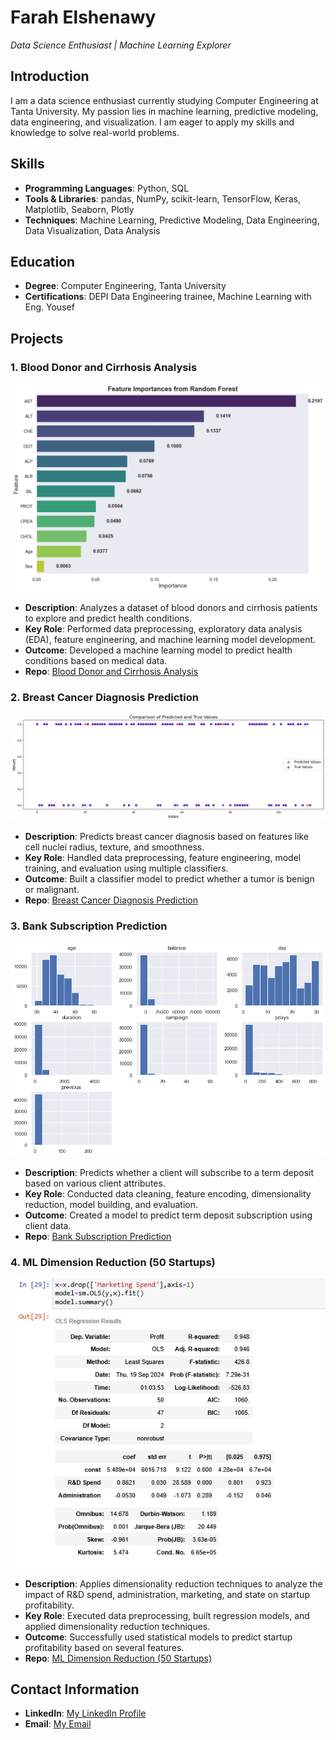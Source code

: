 # Farah Elshenawy

_Data Science Enthusiast | Machine Learning Explorer_

## Introduction
I am a data science enthusiast currently studying Computer Engineering at Tanta University. My passion lies in machine learning, predictive modeling, data engineering, and visualization. I am eager to apply my skills and knowledge to solve real-world problems.

## Skills
- **Programming Languages**: Python, SQL
- **Tools & Libraries**: pandas, NumPy, scikit-learn, TensorFlow, Keras, Matplotlib, Seaborn, Plotly
- **Techniques**: Machine Learning, Predictive Modeling, Data Engineering, Data Visualization, Data Analysis

## Education
- **Degree**: Computer Engineering, Tanta University
- **Certifications**: DEPI Data Engineering trainee, Machine Learning with Eng. Yousef

## Projects

### 1. Blood Donor and Cirrhosis Analysis
![Blood Donor and Cirrhosis Analysis](assests/img/BloodDonor.png)
- **Description**: Analyzes a dataset of blood donors and cirrhosis patients to explore and predict health conditions.
- **Key Role**: Performed data preprocessing, exploratory data analysis (EDA), feature engineering, and machine learning model development.
- **Outcome**: Developed a machine learning model to predict health conditions based on medical data.
- **Repo**: [Blood Donor and Cirrhosis Analysis](https://github.com/FarahElshenawi/blood-donor-cirrhosis-analysis.git)

### 2. Breast Cancer Diagnosis Prediction
![Breast Cancer Diagnosis Prediction](assests/img/BreastCancer.png)
- **Description**: Predicts breast cancer diagnosis based on features like cell nuclei radius, texture, and smoothness.
- **Key Role**: Handled data preprocessing, feature engineering, model training, and evaluation using multiple classifiers.
- **Outcome**: Built a classifier model to predict whether a tumor is benign or malignant.
- **Repo**: [Breast Cancer Diagnosis Prediction](https://github.com/FarahElshenawi/Breast_Cancer_Diagnosis_Prediction.git)

### 3. Bank Subscription Prediction
![Bank Subscription Prediction](assests/img/Bank.png)
- **Description**: Predicts whether a client will subscribe to a term deposit based on various client attributes.
- **Key Role**: Conducted data cleaning, feature encoding, dimensionality reduction, model building, and evaluation.
- **Outcome**: Created a model to predict term deposit subscription using client data.
- **Repo**: [Bank Subscription Prediction](https://github.com/FarahElshenawi/bank-subscription-prediction.git)

### 4. ML Dimension Reduction (50 Startups)
![ML Dimension Reduction (50 Startups)](assests/img/50StartUps.png)
- **Description**: Applies dimensionality reduction techniques to analyze the impact of R&D spend, administration, marketing, and state on startup profitability.
- **Key Role**: Executed data preprocessing, built regression models, and applied dimensionality reduction techniques.
- **Outcome**: Successfully used statistical models to predict startup profitability based on several features.
- **Repo**: [ML Dimension Reduction (50 Startups)](https://github.com/FarahElshenawi/ml-dimension-reduction-50-startups.git)

## Contact Information
- **LinkedIn**: [My LinkedIn Profile](https://www.linkedin.com/in/farah-elshenawy-368bb8218/)
- **Email**: [My Email](farah.elshenawy2@gmail.com)


